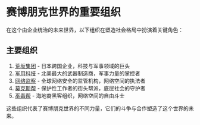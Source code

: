 # 赛博朋克世界的重要组织

在这个由企业统治的未来世界，以下组织在塑造社会格局中扮演着关键角色：

## 主要组织

1. [荒坂集团](./荒坂集团.md) - 日本跨国企业，科技与军事领域的巨头
2. [军用科技](./军用科技.md) - 北美最大的武器制造商，军事力量的掌控者
3. [网络监察](./网络监察.md) - 全球网络安全的监管机构，网络空间的执法者
4. [莫克斯帮](./莫克斯帮.md) - 保护性工作者的街头帮派，底层社会的守护者
5. [巫毒帮](./巫毒帮.md) - 海地裔黑客组织，网络空间的自由斗士

这些组织代表了赛博朋克世界的不同力量，它们的斗争与合作塑造了这个世界的未来。
